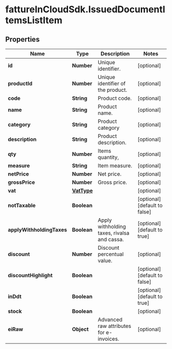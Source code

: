 # fattureInCloudSdk.IssuedDocumentItemsListItem

## Properties

Name | Type | Description | Notes
------------ | ------------- | ------------- | -------------
**id** | **Number** | Unique identifier. | [optional] 
**productId** | **Number** | Unique identifier of the product. | [optional] 
**code** | **String** | Product code. | [optional] 
**name** | **String** | Product name. | [optional] 
**category** | **String** | Product category | [optional] 
**description** | **String** | Product description. | [optional] 
**qty** | **Number** | Items quantity, | [optional] 
**measure** | **String** | Item measure. | [optional] 
**netPrice** | **Number** | Net price. | [optional] 
**grossPrice** | **Number** | Gross price. | [optional] 
**vat** | [**VatType**](VatType.md) |  | [optional] 
**notTaxable** | **Boolean** |  | [optional] [default to false]
**applyWithholdingTaxes** | **Boolean** | Apply withholding taxes, rivalsa and cassa. | [optional] [default to true]
**discount** | **Number** | Discount percentual value. | [optional] 
**discountHighlight** | **Boolean** |  | [optional] [default to false]
**inDdt** | **Boolean** |  | [optional] [default to true]
**stock** | **Boolean** |  | [optional] 
**eiRaw** | **Object** | Advanced raw attributes for e-invoices. | [optional] 


